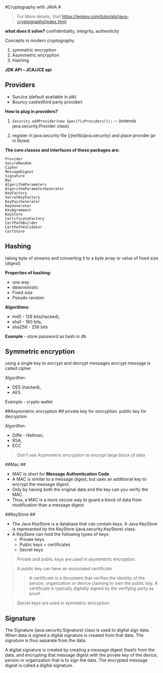 #Cryptography with JAVA #

> For More details, Visit https://jenkov.com/tutorials/java-cryptography/index.html

**what does it solve?**
confidentiality, integrity, authenticity

Concepts in modern cryptography
1. symmetric encryption
2. Asymmetric encryption
3. Hashing

**JDK APi - JCA/JCE api**

## Providers ##

- SunJce (default available in jdk)
- Bouncy castle(third party provider)

**How to plug in providers?**
1. `Security.addProvider(new SpecificProviders());` -- (extends java.security.Provider class)

2. register in java.security file (/jre/lib/java.security) and place provider jar in lib/ext

**The core classes and interfaces of these packages are:**

	Provider
	SecureRandom
	Cipher
	MessageDigest
	Signature
	Mac
	AlgorithmParameters
	AlgorithmParameterGenerator
	KeyFactory
	SecretKeyFactory
	KeyPairGenerator
	KeyGenerator
	KeyAgreement
	KeyStore
	CertificateFactory
	CertPathBuilder
	CertPathValidator
	CertStore

## Hashing ##
taking byte of streams and converting it to a byte array or value of fixed size (digest)

**Properties of hashing:**
- one way
- deterministic
- Fixed size
- Pseudo random

**Algorithms**: 
* md5 - 128 bits(hacked), 
* sha1 - 160 bits, 
* sha256 - 256 bits

**Example** - store password as hash in db

## Symmetric encryption ##
using a single key to encrypt and decrypt messages
encrypt message is called cipher

Algorithm: 
* DES (hacked), 
* AES

Example - crypto wallet

##Asymmetric encryption ##
private key for encryption. public key for decryption

Algorithm: 
* Diffe - Hellman, 
* RSA, 
* ECC

> Don't use Asymmetric encryption to encrypt large block of data

##Mac ##
* MAC is short for **Message Authentication Code**. 
* A MAC is similar to a message digest, but uses an additional key to encrypt the message digest. 
* Only by having both the original data and the key can you verify the MAC. 
* Thus, a MAC is a more secure way to guard a block of data from modification than a message digest

##KeyStore ##
* The Java KeyStore is a database that can contain keys. A Java KeyStore is represented by the KeyStore (java.security.KeyStore) class. 
* A KeyStore can hold the following types of keys:
  * Private keys 
  * Public keys + certificates
  * Secret keys
>Private and public keys are used in asymmetric encryption. 

> A public key can have an associated certificate.
>> A certificate is a document that verifies the identity of the person, organization or device claiming to own the public key. A certificate is typically digitally signed by the verifying party as proof.

> Secret keys are used in symmetric encryption

## Signature ##
The Signature (java.security.Signature) class is used to digital sign data. When data is signed a digital signature is created from that data. The signature is thus separate from the data.

A digital signature is created by creating a message digest (hash) from the data, and encrypting that message digest with the private key of the device, person or organization that is to sign the data. The encrypted message digest is called a digital signature.
